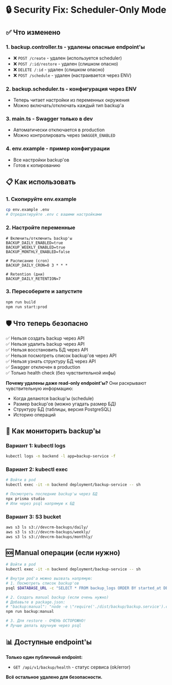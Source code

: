 # 🔒 Security Fix: Scheduler-Only Mode

## ✅ Что изменено

### 1. **backup.controller.ts** - удалены опасные endpoint'ы
- ❌ `POST /create` - удален (используется scheduler)
- ❌ `POST /:id/restore` - удален (слишком опасно)
- ❌ `DELETE /:id` - удален (слишком опасно)
- ❌ `POST /schedule` - удален (настраивается через ENV)

### 2. **backup.scheduler.ts** - конфигурация через ENV
- Теперь читает настройки из переменных окружения
- Можно включать/отключать каждый тип backup'а

### 3. **main.ts** - Swagger только в dev
- Автоматически отключается в production
- Можно контролировать через `SWAGGER_ENABLED`

### 4. **env.example** - пример конфигурации
- Все настройки backup'ов
- Готов к копированию

## 📋 Как использовать

### 1. Скопируйте env.example
```bash
cp env.example .env
# Отредактируйте .env с вашими настройками
```

### 2. Настройте переменные
```env
# Включить/отключить backup'ы
BACKUP_DAILY_ENABLED=true
BACKUP_WEEKLY_ENABLED=true
BACKUP_MONTHLY_ENABLED=false

# Расписание (cron)
BACKUP_DAILY_CRON=0 3 * * *

# Retention (дни)
BACKUP_DAILY_RETENTION=7
```

### 3. Пересоберите и запустите
```bash
npm run build
npm run start:prod
```

## 🛡️ Что теперь безопасно

✅ Нельзя создать backup через API  
✅ Нельзя удалить backup через API  
✅ Нельзя восстановить БД через API  
✅ Нельзя посмотреть список backup'ов через API  
✅ Нельзя узнать структуру БД через API  
✅ Swagger отключен в production  
✅ Только health check (без чувствительной инфы)

**Почему удалены даже read-only endpoint'ы?**
Они раскрывают чувствительную информацию:
- Когда делаются backup'ы (schedule)
- Размер backup'ов (можно угадать размер БД)
- Структуру БД (таблицы, версия PostgreSQL)
- Историю операций

## 🔧 Как мониторить backup'ы

### Вариант 1: kubectl logs
```bash
kubectl logs -n backend -l app=backup-service -f
```

### Вариант 2: kubectl exec
```bash
# Войти в pod
kubectl exec -it -n backend deployment/backup-service -- sh

# Посмотреть последние backup'ы через БД
npx prisma studio
# Или через psql напрямую к БД
```

### Вариант 3: S3 bucket
```bash
aws s3 ls s3://devcrm-backups/daily/
aws s3 ls s3://devcrm-backups/weekly/
aws s3 ls s3://devcrm-backups/monthly/
```

## 🆘 Manual операции (если нужно)

```bash
# Войти в pod
kubectl exec -it -n backend deployment/backup-service -- sh

# Внутри pod'а можно вызвать напрямую:
# 1. Посмотреть список backup'ов
psql $DATABASE_URL -c "SELECT * FROM backup_logs ORDER BY started_at DESC LIMIT 10"

# 2. Создать manual backup (если очень нужно)
# Добавьте в package.json:
# "backup:manual": "node -e \"require('./dist/backup/backup.service').createBackup('MANUAL')\""
npm run backup:manual

# 3. Для restore - ОЧЕНЬ ОСТОРОЖНО!
# Лучше делать вручную через psql
```

## 📊 Доступные endpoint'ы

**Только один публичный endpoint:**

- `GET /api/v1/backup/health` - статус сервиса (ok/error)

**Всё остальное удалено для безопасности.**

